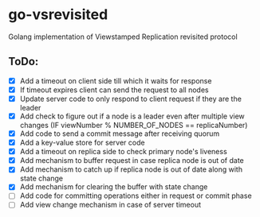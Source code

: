 # go-vsrevisited
Golang implementation of Viewstamped Replication revisited protocol

## ToDo:
 - [X] Add a timeout on client side till which it waits for response
 - [X] If timeout expires client can send the request to all nodes
 - [X] Update server code to only respond to client request if they are the leader
 - [X] Add check to figure out if a node is a leader even after multiple view changes (IF viewNumber % NUMBER_OF_NODES == replicaNumber)
 - [X] Add code to send a commit message after receiving quorum
 - [X] Add a key-value store for server code
 - [X] Add a timeout on replica side to check primary node's liveness
 - [X] Add mechanism to buffer request in case replica node is out of date
 - [X] Add mechanism to catch up if replica node is out of date along with state change
 - [X] Add mechanism for clearing the buffer with state change
 - [ ] Add code for committing operations either in request or commit phase
 - [ ] Add view change mechanism in case of server timeout
